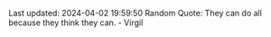 Last updated: 2024-04-02 19:59:50
Random Quote: They can do all because they think they can. - Virgil